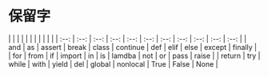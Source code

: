 # 保留字
|   |   |   |   |   |   |   |   |   |   |
| :--: | :--: | :--: | :--: | :--: | :--: | :--: | :--: | :--: | :--: | :--: |
| and | as | assert | break | class | continue | def | elif | else | except | finally |
| for | from | if | import | in | is | lamdba | not | or | pass | raise |
| return | try | while | with | yield | del | global | nonlocal | True | False | None |

